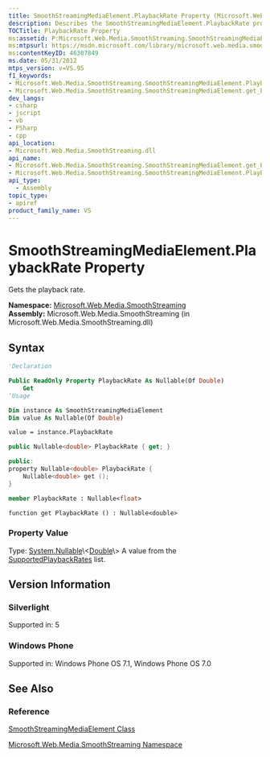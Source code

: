```yaml
---
title: SmoothStreamingMediaElement.PlaybackRate Property (Microsoft.Web.Media.SmoothStreaming)
description: Describes the SmoothStreamingMediaElement.PlaybackRate property and provides the property's namespace, assembly, syntax, and property value.
TOCTitle: PlaybackRate Property
ms:assetid: P:Microsoft.Web.Media.SmoothStreaming.SmoothStreamingMediaElement.PlaybackRate
ms:mtpsurl: https://msdn.microsoft.com/library/microsoft.web.media.smoothstreaming.smoothstreamingmediaelement.playbackrate(v=VS.95)
ms:contentKeyID: 46307849
ms.date: 05/31/2012
mtps_version: v=VS.95
f1_keywords:
- Microsoft.Web.Media.SmoothStreaming.SmoothStreamingMediaElement.PlaybackRate
- Microsoft.Web.Media.SmoothStreaming.SmoothStreamingMediaElement.get_PlaybackRate
dev_langs:
- csharp
- jscript
- vb
- FSharp
- cpp
api_location:
- Microsoft.Web.Media.SmoothStreaming.dll
api_name:
- Microsoft.Web.Media.SmoothStreaming.SmoothStreamingMediaElement.get_PlaybackRate
- Microsoft.Web.Media.SmoothStreaming.SmoothStreamingMediaElement.PlaybackRate
api_type:
  - Assembly
topic_type:
- apiref
product_family_name: VS
---
```


# SmoothStreamingMediaElement.PlaybackRate Property

Gets the playback rate.

**Namespace:**  [Microsoft.Web.Media.SmoothStreaming](microsoft-web-media-smoothstreaming-namespace_1.md)  
**Assembly:**  Microsoft.Web.Media.SmoothStreaming (in Microsoft.Web.Media.SmoothStreaming.dll)

## Syntax

```vb
'Declaration

Public ReadOnly Property PlaybackRate As Nullable(Of Double)
    Get
'Usage

Dim instance As SmoothStreamingMediaElement
Dim value As Nullable(Of Double)

value = instance.PlaybackRate
```

```csharp
public Nullable<double> PlaybackRate { get; }
```

```cpp
public:
property Nullable<double> PlaybackRate {
    Nullable<double> get ();
}
```

``` fsharp
member PlaybackRate : Nullable<float>
```

```jscript
function get PlaybackRate () : Nullable<double>
```

### Property Value

Type: [System.Nullable](https://msdn.microsoft.com/library/b3h38hb0\(v=vs.95\))\<[Double](https://msdn.microsoft.com/library/643eft0t\(v=vs.95\))\>  
A value from the [SupportedPlaybackRates](smoothstreamingmediaelement-supportedplaybackrates-property-microsoft-web-media-smoothstreaming_1.md) list.

## Version Information

### Silverlight

Supported in: 5  

### Windows Phone

Supported in: Windows Phone OS 7.1, Windows Phone OS 7.0  

## See Also

### Reference

[SmoothStreamingMediaElement Class](smoothstreamingmediaelement-class-microsoft-web-media-smoothstreaming_1.md)

[Microsoft.Web.Media.SmoothStreaming Namespace](microsoft-web-media-smoothstreaming-namespace_1.md)
